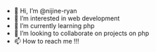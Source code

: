 - 👋 Hi, I’m @nijine-ryan
- 👀 I’m interested in web development
- 🌱 I’m currently learning  php 
- 💞️ I’m looking to collaborate on projects on php 
- 📫 How to reach me  !!!

<!---
nijine-ryan/nijine-ryan is a ✨ special ✨ repository because its `README.md` (this file) appears on your GitHub profile.
You can click the Preview link to take a look at your changes.
--->
